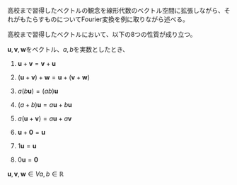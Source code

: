 高校まで習得したベクトルの観念を線形代数のベクトル空間に拡張しながら、それがもたらすものについてFourier変換を例に取りながら述べる。

高校まで習得したベクトルにおいて、以下の8つの性質が成り立つ。

$\mathbf{u},\mathbf{v},\mathbf{w}$をベクトル、$a,b$を実数としたとき、

1) $\mathbf{u} + \mathbf{v} = \mathbf{v} + \mathbf{u}$

2) $(\mathbf{u}+\mathbf{v})+\mathbf{w} = \mathbf{u}+(\mathbf{v}+\mathbf{w})$

3) $a(b\mathbf{u}) = (ab)\mathbf{u}$

4) $(a+b)\mathbf{u} = a\mathbf{u} + b\mathbf{u}$

5) $a(\mathbf{u} + \mathbf{v}) = a\mathbf{u} + a\mathbf{v}$

6) $\mathbf{u} + \mathbf{0} = \mathbf{u}$

7) $1\mathbf{u} = \mathbf{u}$

8) $0\mathbf{u} = \mathbf{0}$

$\mathbf{u},\mathbf{v},\mathbf{w} \in V　
a,b \in \mathbb{R}$
